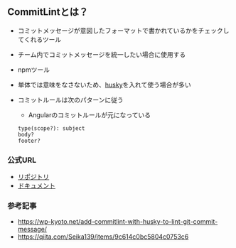 ## CommitLintとは？

- コミットメッセージが意図したフォーマットで書かれているかをチェックしてくれるツール
- チーム内でコミットメッセージを統一したい場合に使用する
- npmツール
- 単体では意味をなさないため、[husky](./husky)を入れて使う場合が多い
- コミットルールは次のパターンに従う
    - Angularのコミットルールが元になっている

    ```
    type(scope?): subject
    body?
    footer?
    ```
    
### 公式URL
- [リポジトリ](https://github.com/conventional-changelog/commitlint)
- [ドキュメント](https://qiita.com/ybiquitous/items/74225bc4bf0a9ddcd7dd)

### 参考記事
- https://wp-kyoto.net/add-commitlint-with-husky-to-lint-git-commit-message/
- https://qiita.com/Seika139/items/9c614c0bc5804c0753c6
